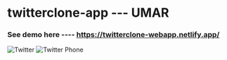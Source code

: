 # twitterclone-app --- UMAR
### See demo here ---- https://twitterclone-webapp.netlify.app/

![Twitter](https://user-images.githubusercontent.com/90206214/186530142-901ad081-7809-4a6b-8914-c23e19f170f8.PNG)
![Twitter Phone](https://user-images.githubusercontent.com/90206214/186530316-d7411a62-43ae-4c9b-a2f6-3175a7338d9e.PNG)


 
